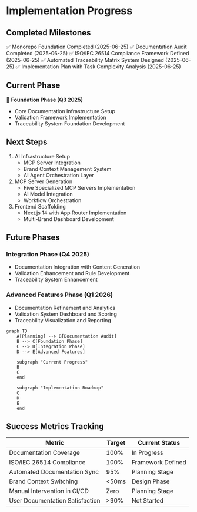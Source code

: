 # Implementation Progress

## Completed Milestones
✅ Monorepo Foundation Completed (2025-06-25)
✅ Documentation Audit Completed (2025-06-25)
✅ ISO/IEC 26514 Compliance Framework Defined (2025-06-25)
✅ Automated Traceability Matrix System Designed (2025-06-25)
✅ Implementation Plan with Task Complexity Analysis (2025-06-25)

## Current Phase
🔄 **Foundation Phase (Q3 2025)**
- Core Documentation Infrastructure Setup
- Validation Framework Implementation
- Traceability System Foundation Development

## Next Steps
1. AI Infrastructure Setup
   - MCP Server Integration
   - Brand Context Management System
   - AI Agent Orchestration Layer
2. MCP Server Generation
   - Five Specialized MCP Servers Implementation
   - AI Model Integration
   - Workflow Orchestration 
3. Frontend Scaffolding
   - Next.js 14 with App Router Implementation
   - Multi-Brand Dashboard Development

## Future Phases
### Integration Phase (Q4 2025)
- Documentation Integration with Content Generation
- Validation Enhancement and Rule Development
- Traceability System Enhancement

### Advanced Features Phase (Q1 2026)
- Documentation Refinement and Analytics
- Validation System Dashboard and Scoring
- Traceability Visualization and Reporting

```mermaid
graph TD
    A[Planning] --> B[Documentation Audit]
    B --> C[Foundation Phase]
    C --> D[Integration Phase]
    D --> E[Advanced Features]
    
    subgraph "Current Progress"
    B
    C
    end
    
    subgraph "Implementation Roadmap"
    C
    D
    E
    end
```

## Success Metrics Tracking
| Metric | Target | Current Status |
|--------|--------|---------------|
| Documentation Coverage | 100% | In Progress |
| ISO/IEC 26514 Compliance | 100% | Framework Defined |
| Automated Documentation Sync | 95% | Planning Stage |
| Brand Context Switching | <50ms | Design Phase |
| Manual Intervention in CI/CD | Zero | Planning Stage |
| User Documentation Satisfaction | >90% | Not Started |
